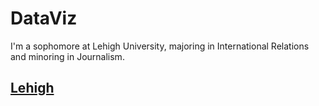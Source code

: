 # DataViz
I'm a sophomore at Lehigh University, majoring in International Relations and minoring in Journalism. 
## [Lehigh](www.lehigh.edu)
